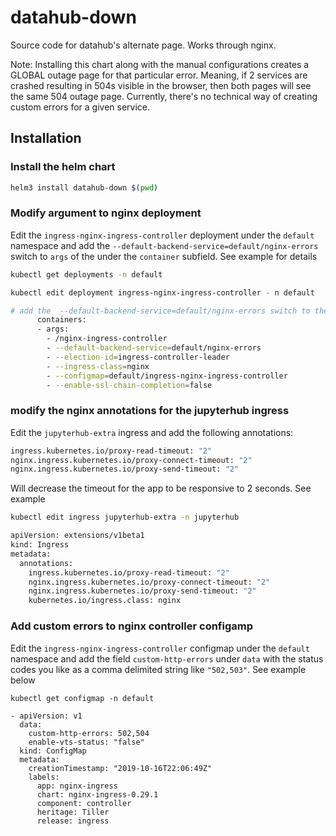 # datahub-down

Source code for datahub's alternate page. Works through nginx.

Note: Installing this chart along with the manual configurations creates a GLOBAL outage page for that particular error. Meaning, if 2 services are crashed resulting in 504s visible in the browser, then both pages will see the same 504 outage page. Currently, there's no technical way of creating custom errors for a given service.

## Installation

### Install the helm chart

```bash
helm3 install datahub-down $(pwd)
```

### Modify argument to nginx deployment

Edit the `ingress-nginx-ingress-controller` deployment under the `default` namespace and add the `--default-backend-service=default/nginx-errors` switch to `args` of the under the `container` subfield. See example for details

```bash
kubectl get deployments -n default

kubectl edit deployment ingress-nginx-ingress-controller - n default

# add the  --default-backend-service=default/nginx-errors switch to the container args
      containers:
      - args:
        - /nginx-ingress-controller
        - --default-backend-service=default/nginx-errors
        - --election-id=ingress-controller-leader
        - --ingress-class=nginx
        - --configmap=default/ingress-nginx-ingress-controller
        - --enable-ssl-chain-completion=false
```

### modify the nginx annotations for the jupyterhub ingress

Edit the `jupyterhub-extra` ingress and add the following annotations:

```bash
ingress.kubernetes.io/proxy-read-timeout: "2"
nginx.ingress.kubernetes.io/proxy-connect-timeout: "2"
nginx.ingress.kubernetes.io/proxy-send-timeout: "2"
```

Will decrease the timeout for the app to be responsive to 2 seconds. See example

```bash
kubectl edit ingress jupyterhub-extra -n jupyterhub

apiVersion: extensions/v1beta1
kind: Ingress
metadata:
  annotations:
    ingress.kubernetes.io/proxy-read-timeout: "2"
    nginx.ingress.kubernetes.io/proxy-connect-timeout: "2"
    nginx.ingress.kubernetes.io/proxy-send-timeout: "2"
    kubernetes.io/ingress.class: nginx

```

### Add custom errors to nginx controller configamp

Edit the `ingress-nginx-ingress-controller` configmap under the `default` namespace and add the field `custom-http-errors` under `data` with the status codes you like as a comma delimited string like `"502,503"`. See example below

```
kubectl get configmap -n default

- apiVersion: v1
  data:
    custom-http-errors: 502,504
    enable-vts-status: "false"
  kind: ConfigMap
  metadata:
    creationTimestamp: "2019-10-16T22:06:49Z"
    labels:
      app: nginx-ingress
      chart: nginx-ingress-0.29.1
      component: controller
      heritage: Tiller
      release: ingress
```
